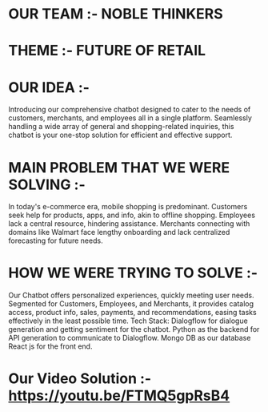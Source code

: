 # OUR TEAM :- NOBLE THINKERS

# THEME :- FUTURE OF RETAIL

# OUR IDEA :- 
Introducing our comprehensive chatbot designed to cater to the needs of customers, merchants, and employees all in a single platform. Seamlessly handling a wide array of general and shopping-related inquiries, this chatbot is your one-stop solution for efficient and effective support.


# MAIN PROBLEM THAT WE WERE SOLVING :- 
In today's e-commerce era, mobile shopping is predominant. Customers seek help for products, apps, and info, akin to offline shopping. Employees lack a central resource, hindering assistance. Merchants connecting with domains like Walmart face lengthy onboarding and lack centralized forecasting for future needs.


# HOW WE WERE TRYING TO SOLVE :- 
Our Chatbot offers personalized experiences, quickly meeting user needs. Segmented for Customers, Employees, and Merchants, it provides catalog access, product info, sales, payments, and recommendations, easing tasks effectively in the least possible time. 
Tech Stack:
Dialogflow for dialogue generation and getting sentiment for the chatbot.
Python as the backend for API generation to communicate to Dialogflow.
Mongo DB as our database
React js for the front end.

# Our Video Solution :- https://youtu.be/FTMQ5gpRsB4
